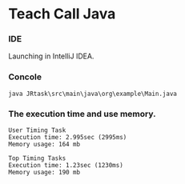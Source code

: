 # Teach Call Java

### IDE
Launching in IntelliJ IDEA. 

### Concole
```java JRtask\src\main\java\org\example\Main.java```

### The execution time and use memory.

```
User Timing Task
Execution time: 2.995sec (2995ms)
Memory usage: 164 mb

Top Timing Tasks
Execution time: 1.23sec (1230ms)
Memory usage: 190 mb
```
